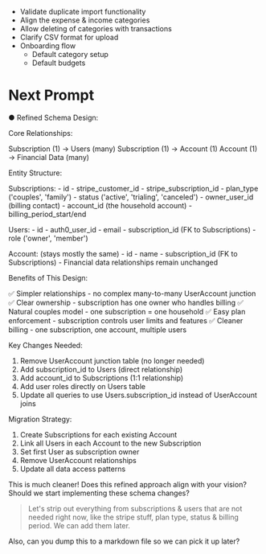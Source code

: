 - Validate duplicate import functionality
- Align the expense & income categories
- Allow deleting of categories with transactions
- Clarify CSV format for upload
- Onboarding flow
  - Default category setup
  - Default budgets

# Next Prompt

● Refined Schema Design:

Core Relationships:

Subscription (1) → Users (many)
Subscription (1) → Account (1)
Account (1) → Financial Data (many)

Entity Structure:

Subscriptions: - id - stripe_customer_id - stripe_subscription_id - plan_type ('couples', 'family') - status ('active', 'trialing', 'canceled') - owner_user_id (billing contact) - account_id (the household account) - billing_period_start/end

Users: - id - auth0_user_id - email - subscription_id (FK to Subscriptions) - role ('owner', 'member')

Account: (stays mostly the same) - id - name - subscription_id (FK to Subscriptions) - Financial data relationships remain unchanged

Benefits of This Design:

✅ Simpler relationships - no complex many-to-many UserAccount junction
✅ Clear ownership - subscription has one owner who handles billing
✅ Natural couples model - one subscription = one household
✅ Easy plan enforcement - subscription controls user limits and features
✅ Cleaner billing - one subscription, one account, multiple users

Key Changes Needed:

1. Remove UserAccount junction table (no longer needed)
2. Add subscription_id to Users (direct relationship)
3. Add account_id to Subscriptions (1:1 relationship)
4. Add user roles directly on Users table
5. Update all queries to use Users.subscription_id instead of UserAccount joins

Migration Strategy:

1. Create Subscriptions for each existing Account
2. Link all Users in each Account to the new Subscription
3. Set first User as subscription owner
4. Remove UserAccount relationships
5. Update all data access patterns

This is much cleaner! Does this refined approach align with your vision? Should we start implementing these schema changes?

> Let's strip out everything from subscriptions & users that are not needed right now, like the stripe stuff, plan type, status
> & billing period. We can add them later.

Also, can you dump this to a markdown file so we can pick it up later?
